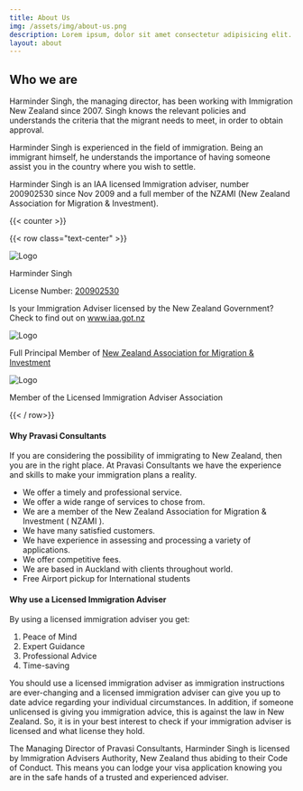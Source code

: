 ```yaml
---
title: About Us
img: /assets/img/about-us.png
description: Lorem ipsum, dolor sit amet consectetur adipisicing elit. Aliquid quasi similique totam, molestias necessitatibus.
layout: about
---
```


## Who we are

Harminder Singh, the managing director, has been working with Immigration New Zealand since 2007. Singh knows the relevant policies and understands the criteria that the migrant needs to meet, in order to obtain approval.

Harminder Singh is experienced in the field of immigration. Being an immigrant himself, he understands the importance of having someone assist you in the country where you wish to settle.

Harminder Singh is an IAA licensed Immigration adviser, number 200902530 since Nov 2009 and a full member of the NZAMI (New Zealand Association for Migration & Investment).

{{< counter >}}

{{< row class="text-center" >}}

<div class = "col-md-4">
<img src="/assets/img/IAA-Trade-Mark_colour-150x150.jpg" alt="Logo" class = "img-fluid" />
    <p>Harminder Singh</p>
	<p>License Number: <a href="https://iaa.ewr.govt.nz/PublicRegister/View.aspx?adviserNumber=200902530">200902530</a></p>
<p>
    Is your Immigration Adviser licensed by the New Zealand Government? Check to find out on <a href = "https://www.iaa.govt.nz" > www.iaa.got.nz</a> </p>
</div>

<div class = "col-md-4 text-center">
<img src="/assets/img/NZAMI-Logo-April-2021-300x160.jpg" alt="Logo" class = "img-fluid" />
    <p>
        Full Principal Member of <a href ="https://nzami.co.nz/PersonProfile?Action=View&PersonProfile_id=517">New Zealand Association for Migration & Investment</a>
    </p>
</div>

<div class = "col-md-4">
<img src="/assets/img/LogoLIAAMember.png" alt="Logo" class = "img-fluid" />
    <p>
        Member of the Licensed Immigration Adviser Association
    </p>
</div>

{{< / row>}}

#### Why Pravasi Consultants

If you are considering the possibility of immigrating to New Zealand, then you are in the right place. At Pravasi Consultants we have the experience and skills to make your immigration plans a reality.

- We offer a timely and professional service.
- We offer a wide range of services to chose from.
- We are a member of the New Zealand Association for Migration & Investment ( NZAMI ).
- We have many satisfied customers.
- We have experience in assessing and processing a variety of applications.
- We offer competitive fees.
- We are based in Auckland with clients throughout world.
- Free Airport pickup for International students

#### Why use a Licensed Immigration Adviser

By using a licensed immigration adviser you get:

1. Peace of Mind
2. Expert Guidance
3. Professional Advice
4. Time-saving

You should use a licensed immigration adviser as immigration instructions are ever-changing and a licensed immigration adviser can give you up to date advice regarding your individual circumstances. In addition, if someone unlicensed is giving you immigration advice, this is against the law in New Zealand. So, it is in your best interest to check if your immigration adviser is licensed and what license they hold.

The Managing Director of Pravasi Consultants, Harminder Singh is licensed by Immigration Advisers Authority, New Zealand thus abiding to their Code of Conduct. This means you can lodge your visa application knowing you are in the safe hands of a trusted and experienced adviser.
